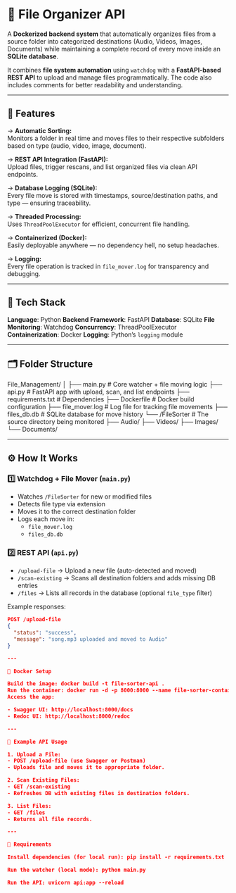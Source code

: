 # 🧠 File Organizer API

A **Dockerized backend system** that automatically organizes files from a source folder into categorized destinations (Audio, Videos, Images, Documents) while maintaining a complete record of every move inside an **SQLite database**.

It combines **file system automation** using `watchdog` with a **FastAPI-based REST API** to upload and manage files programmatically.
The code also includes comments for better readability and understanding.

---

## 🚀 Features

-> **Automatic Sorting:**  
Monitors a folder in real time and moves files to their respective subfolders based on type (audio, video, image, document).

-> **REST API Integration (FastAPI):**  
Upload files, trigger rescans, and list organized files via clean API endpoints.

-> **Database Logging (SQLite):**  
Every file move is stored with timestamps, source/destination paths, and type — ensuring traceability.

-> **Threaded Processing:**  
Uses `ThreadPoolExecutor` for efficient, concurrent file handling.

-> **Containerized (Docker):**  
Easily deployable anywhere — no dependency hell, no setup headaches.

-> **Logging:**  
Every file operation is tracked in `file_mover.log` for transparency and debugging.

---

## 🧩 Tech Stack


**Language**: Python 
**Backend Framework**: FastAPI 
**Database**: SQLite 
**File Monitoring**: Watchdog 
**Concurrency**: ThreadPoolExecutor 
**Containerization**: Docker 
**Logging**: Python’s `logging` module 

---

## 🗂 Folder Structure

File_Management/
│
├── main.py                # Core watcher + file moving logic
├── api.py                 # FastAPI app with upload, scan, and list endpoints
├── requirements.txt       # Dependencies
├── Dockerfile             # Docker build configuration
├── file_mover.log         # Log file for tracking file movements
├── files_db.db            # SQLite database for move history
└── /FileSorter            # The source directory being monitored
    ├── Audio/
    ├── Videos/
    ├── Images/
    └── Documents/

---

## ⚙️ How It Works

### 1️⃣ Watchdog + File Mover (`main.py`)
- Watches `/FileSorter` for new or modified files  
- Detects file type via extension  
- Moves it to the correct destination folder  
- Logs each move in:
  - `file_mover.log`
  - `files_db.db`

### 2️⃣ REST API (`api.py`)
- `/upload-file` → Upload a new file (auto-detected and moved)  
- `/scan-existing` → Scans all destination folders and adds missing DB entries  
- `/files` → Lists all records in the database (optional `file_type` filter)  

Example responses:
```json
POST /upload-file
{
  "status": "success",
  "message": "song.mp3 uploaded and moved to Audio"
}

---

🐳 Docker Setup

Build the image: docker build -t file-sorter-api .
Run the container: docker run -d -p 8000:8000 --name file-sorter-container file-sorter-api
Access the app:

- Swagger UI: http://localhost:8000/docs
- Redoc UI: http://localhost:8000/redoc

---

🧪 Example API Usage

1. Upload a File:
- POST /upload-file (use Swagger or Postman)
- Uploads file and moves it to appropriate folder.

2. Scan Existing Files:
- GET /scan-existing
- Refreshes DB with existing files in destination folders.

3. List Files:
- GET /files
- Returns all file records.

---

🧰 Requirements

Install dependencies (for local run): pip install -r requirements.txt

Run the watcher (local mode): python main.py

Run the API: uvicorn api:app --reload

